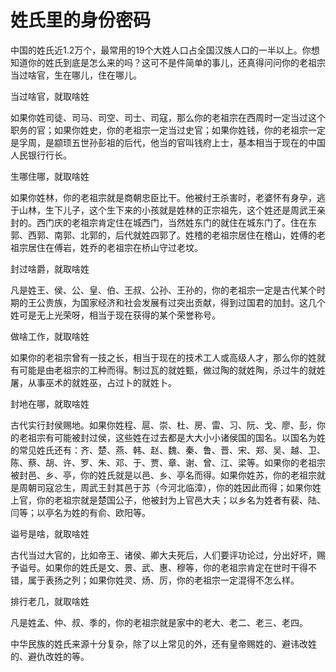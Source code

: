 # 姓氏里的身份密码

中国的姓氏近1.2万个，最常用的19个大姓人口占全国汉族人口的一半以上。你想知道你的姓氏到底是怎么来的吗？这可不是件简单的事儿，还真得问问你的老祖宗当过啥官，生在哪儿，住在哪儿。

当过啥官，就取啥姓

如果你姓司徒、司马、司空、司士、司寇，那么你的老祖宗在西周时一定当过这个职务的官；如果你姓史，你的老祖宗一定当过史官；如果你姓钱，你的老祖宗一定是孚周，是颛顼五世孙彭祖的后代，他当的官叫钱府上士，基本相当于现在的中国人民银行行长。

生哪住哪，就取啥姓

如果你姓林，你的老祖宗就是商朝忠臣比干。他被纣王杀害时，老婆怀有身孕，逃于山林，生下儿子，这个生下来的小孩就是姓林的正宗祖先，这个姓还是周武王亲封的。西门庆的老祖宗肯定住在城西门，当然姓东门的就住在城东门了。住在东郭、西郭、南郭、北郭的，后代就姓四郭了。姓稽的老祖宗居住在稽山，姓傅的老祖宗居住在傅岩，姓乔的老祖宗在桥山守过老坟。

封过啥爵，就取啥姓

凡是姓王、侯、公、皇、伯、王叔、公孙、王孙的，你的老祖宗一定是古代某个时期的王公贵族，为国家经济和社会发展有过突出贡献，得到过国君的加封。这几个姓可是无上光荣呀，相当于现在获得的某个荣誉称号。

做啥工作，就取啥姓

如果你的老祖宗曾有一技之长，相当于现在的技术工人或高级人才，那么你的姓就有可能是由老祖宗的工种而得。制过瓦的就姓甄，做过陶的就姓陶，杀过牛的就姓屠，从事巫术的就姓巫，占过卜的就姓卜。

封地在哪，就取啥姓

古代实行封侯赐地。如果你姓程、扈、崇、杜、房、雷、习、阮、戈、廖、彭，你的老祖宗有可能被封过侯，这些姓在过去都是大大小小诸侯国的国名。以国名为姓的常见姓氏还有：齐、楚、燕、韩、赵、魏、秦、鲁、晋、宋、郑、吴、越、卫、陈、蔡、胡、许、罗、朱、邓、于、贾、章、谢、曾、江、梁等。如果你的老祖宗被封邑、乡、亭，你的姓氏就是以邑、乡、亭名而得。如果你姓苏，你的老祖宗就是周朝司寇忿生，周武王封其邑于苏（今河北临漳），你的姓因此而得；如果你姓上官，你的老祖宗就是楚国公子，他被封为上官邑大夫；以乡名为姓者有裴、陆、闫等；以亭名为姓的有俞、欧阳等。

谥号是啥，就取啥姓

古代当过大官的，比如帝王、诸侯、卿大夫死后，人们要评功论过，分出好坏，赐予谥号。如果你的姓氏是文、景、武、惠、穆等，你的老祖宗肯定在世时干得不错，属于表扬之列；如果你姓灵、炀、厉，你的老祖宗一定混得不怎么样。

排行老几，就取啥姓

凡是姓孟、仲、叔、季的，你的老祖宗就是家中的老大、老二、老三、老四。

中华民族的姓氏来源十分复杂，除了以上常见的外，还有皇帝赐姓的、避讳改姓的、避仇改姓的等。